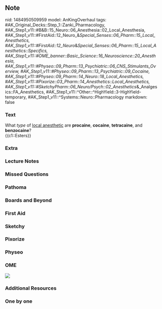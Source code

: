 ## Note
nid: 1484950509959
model: AnKingOverhaul
tags: #AK_Original_Decks::Step_1::Zanki_Pharmacology, #AK_Step1_v11::#B&B::15_Neuro::06_Anesthesia::02_Local_Anesthesia, #AK_Step1_v11::#FirstAid::12_Neuro_&_Special_Senses::06_Pharm::15_Local_Anesthetics, #AK_Step1_v11::#FirstAid::12_Neuro_&_Special_Senses::06_Pharm::15_Local_Anesthetics::Specifics, #AK_Step1_v11::#OME_banner::Basic_Science::16_Neuroscience::20_Anesthesia, #AK_Step1_v11::#Physeo::09_Pharm::13_Psychiatric::06_CNS_Stimulants_Overview, #AK_Step1_v11::#Physeo::09_Pharm::13_Psychiatric::09_Cocaine, #AK_Step1_v11::#Physeo::09_Pharm::14_Neuro::18_Local_Anesthetics, #AK_Step1_v11::#Pixorize::03_Pharm::14_Anesthetics::Local_Anesthetics, #AK_Step1_v11::#SketchyPharm::06_Neuro/Psych::02_Anesthetics_&_Analgesics::FA_Anesthetics, #AK_Step1_v11::^Other::^HighYield::3-HighYield-temporary, #AK_Step1_v11::^Systems::Neuro::Pharmacology
markdown: false

### Text
<div>
  What <i>type</i> of <u>local anesthetic</u> are <b>procaine</b>,
  <b>cocaine</b>, <b>tetracaine</b>, and <b>benzocaine</b>?
</div>
<div>
  {{c1::Esters}}
</div>

### Extra


### Lecture Notes


### Missed Questions


### Pathoma


### Boards and Beyond


### First Aid


### Sketchy


### Pixorize


### Physeo


### OME
<div class="ome-widget">
  <a href=
  "https://onlinemeded.org/spa/neuroscience/anesthesia/acquire?ref=anki">
  <img src="_OME_AnkiFlashcards_Lesson_2.png"></a>
</div>

### Additional Resources


### One by one

